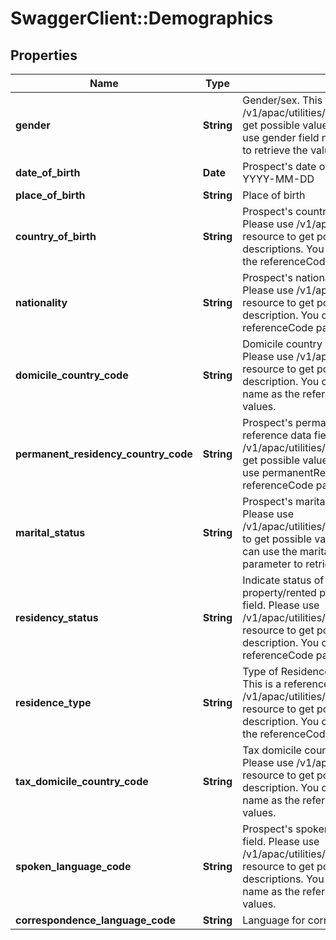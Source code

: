 # SwaggerClient::Demographics

## Properties
Name | Type | Description | Notes
------------ | ------------- | ------------- | -------------
**gender** | **String** | Gender/sex. This is a reference data field. Please use /v1/apac/utilities/referenceData/{gender} resource to get possible value of this field with description. You can use gender field name as the referenceCode parameter to retrieve the values. | 
**date_of_birth** | **Date** | Prospect&#x27;s date of birth. Format: ISO 8601 date format YYYY-MM-DD | 
**place_of_birth** | **String** | Place of birth | [optional] 
**country_of_birth** | **String** | Prospect&#x27;s country of birth. This is a reference data field. Please use /v1/apac/utilities/referenceData/{country} resource to get possible values of this field with descriptions. You can use countryOfBirth field name as the referenceCode parameter to retrieve the values. | [optional] 
**nationality** | **String** | Prospect&#x27;s nationality. This is a reference data field. Please use /v1/apac/utilities/referenceData/{country} resource to get possible value of this field with description. You can use nationality field name as the referenceCode parameter to retrieve the values. | 
**domicile_country_code** | **String** | Domicile country code. This is a reference data field. Please use /v1/apac/utilities/referenceData/{country} resource to get possible value of this field with description. You can use domicileCountryCode field name as the referenceCode parameter to retrieve the values. | [optional] 
**permanent_residency_country_code** | **String** | Prospect&#x27;s permanent residency country code. This is a reference data field. Please use /v1/apac/utilities/referenceData/{country} resource to get possible value of this field with description. You can use permanentResidencyCountryCode field name as the referenceCode parameter to retrieve the values. | [optional] 
**marital_status** | **String** | Prospect&#x27;s marital status. This is a reference data field. Please use /v1/apac/utilities/referenceData/{maritalStatus} resource to get possible value of this field with description. You can use the maritalStatus as the referenceCode parameter to retrieve the values. | [optional] 
**residency_status** | **String** | Indicate status of residence whether owned property/rented property etc. This is a reference data field. Please use /v1/apac/utilities/referenceData/{residenceStatus} resource to get possible value of this field with description. You can use maritalStatus field name as the referenceCode parameter to retrieve the values. | [optional] 
**residence_type** | **String** | Type of Residence. Private Condo/government hdb etc. This is a reference data field. Please use /v1/apac/utilities/referenceData/{residenceType} resource to get possible value of this field with description. You can use residenceType field name as the referenceCode parameter to retrieve the values. | [optional] 
**tax_domicile_country_code** | **String** | Tax domicile country code. This is a reference data field. Please use /v1/apac/utilities/referenceData/{country} resource to get possible value of this field with description. You can use taxDomicileCountryCode field name as the referenceCode parameter to retrieve the values. | [optional] 
**spoken_language_code** | **String** | Prospect&#x27;s spoken language. This is a reference data field. Please use /v1/apac/utilities/referenceData/{spokenLanguageCode} resource to get possible values of this field with descriptions. You can use spokenLanguageCode field name as the referenceCode parameter to retrieve the values. | [optional] 
**correspondence_language_code** | **String** | Language for correspondence (Statement/Advices etc). | [optional] 

